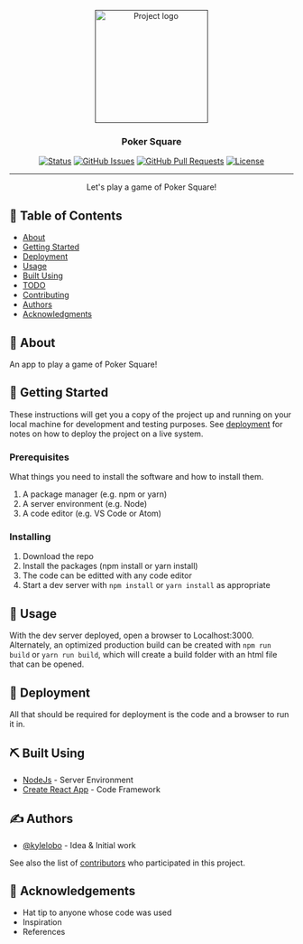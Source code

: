 <p align="center">
  <a href="" rel="noopener">
 <img width=200px height=200px src="https://i.imgur.com/6wj0hh6.jpg" alt="Project logo"></a>
</p>

<h3 align="center">Poker Square</h3>

<div align="center">

[![Status](https://img.shields.io/badge/status-active-success.svg)]()
[![GitHub Issues](https://img.shields.io/github/issues/kylelobo/The-Documentation-Compendium.svg)](https://github.com/kylelobo/The-Documentation-Compendium/issues)
[![GitHub Pull Requests](https://img.shields.io/github/issues-pr/kylelobo/The-Documentation-Compendium.svg)](https://github.com/kylelobo/The-Documentation-Compendium/pulls)
[![License](https://img.shields.io/badge/license-MIT-blue.svg)](/LICENSE)

</div>

---

<p align="center"> Let's play a game of Poker Square!
    <br> 
</p>

## 📝 Table of Contents

- [About](#about)
- [Getting Started](#getting_started)
- [Deployment](#deployment)
- [Usage](#usage)
- [Built Using](#built_using)
- [TODO](../TODO.md)
- [Contributing](../CONTRIBUTING.md)
- [Authors](#authors)
- [Acknowledgments](#acknowledgement)

## 🧐 About <a name = "about"></a>

An app to play a game of Poker Square!

## 🏁 Getting Started <a name = "getting_started"></a>

These instructions will get you a copy of the project up and running on your local machine for development and testing purposes. See [deployment](#deployment) for notes on how to deploy the project on a live system.

### Prerequisites

What things you need to install the software and how to install them.

1. A package manager (e.g. npm or yarn)
2. A server environment (e.g. Node)
3. A code editor (e.g. VS Code or Atom)

### Installing

1. Download the repo
2. Install the packages (npm install or yarn install)
3. The code can be editted with any code editor
4. Start a dev server with `npm install` or `yarn install` as appropriate

## 🎈 Usage <a name="usage"></a>

With the dev server deployed, open a browser to Localhost:3000. Alternately, an optimized production build can be created with `npm run build` or `yarn run build`, which will create a build folder with an html file that can be opened.

## 🚀 Deployment <a name = "deployment"></a>

All that should be required for deployment is the code and a browser to run it in.

## ⛏️ Built Using <a name = "built_using"></a>

- [NodeJs](https://nodejs.org/en/) - Server Environment
- [Create React App](https://github.com/facebook/create-react-app) - Code Framework

## ✍️ Authors <a name = "authors"></a>

- [@kylelobo](https://github.com/kylelobo) - Idea & Initial work

See also the list of [contributors](https://github.com/kylelobo/The-Documentation-Compendium/contributors) who participated in this project.

## 🎉 Acknowledgements <a name = "acknowledgement"></a>

- Hat tip to anyone whose code was used
- Inspiration
- References
